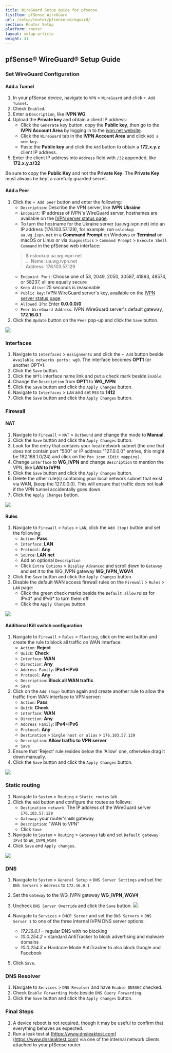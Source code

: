 ```yaml
---
title: WireGuard Setup guide for pfsense
listItem: pfSense WireGuard
url: /setup/router/pfsense-wireguard/
section: Router Setup
platform: router
layout: setup-article
weight: 31
---
```

## pfSense® WireGuard® Setup Guide

### Set WireGuard Configuration

#### Add a Tunnel

1. In your pfSense device, navigate  to `VPN` > `WireGuard` and click `+ Add Tunnel`.
2. Check `Enabled`.
3. Enter a `Description`, like **IVPN WG**.
4. Upload the **Private key** and obtain a client IP address:
    - Click the `Generate` key button, copy the **Public key**, then go to the **IVPN Account Area** by logging in to the [ivpn.net website](https://www.ivpn.net/account/login/).
    - Click the `WireGuard` tab in the **IVPN Account Area** and click `Add a new key`.
    - Paste the **Public key** and click the `Add` button to obtain a **172.x.y.z** client IP address.
5. Enter the client IP address into `Address` field with `/32` appended, like **172.x.y.z/32**
<div markdown="1" class="notice notice--warning">
Be sure to copy the <strong>Public Key</strong> and not the <strong>Private Key</strong>. The <strong>Private Key</strong> must always be kept a carefully guarded secret.
</div>

#### Add a Peer

1. Click the `+ Add peer` button and enter the following:
    * `Description`: Describe the VPN server, like **IVPN Ukraine**
    * `Endpoint`: IP address of IVPN's WireGuard server, hostnames are available on the [IVPN server status page](https://www.ivpn.net/status).
	- To turn the hostname for the Ukraine server (ua.wg.ivpn.net) into an IP address (176.103.57.129), for example, run `nslookup ua.wg.ivpn.net` in a **Command Prompt** on Windows or **Terminal** on macOS or Linux or via `Diagnostics` > `Command Prompt` > `Execute Shell Command` in the pfSense web interface:  
	> $ nslookup ua.wg.ivpn.net  
	> ...
	> Name:   ua.wg.ivpn.net  
	> Address: 176.103.57.129  
    * `Endpoint Port`: Choose one of 53, 2049, 2050, 30587, 41893, 48574, or 58237, all are equally secure
    * `Keep Alive`: 25 seconds is reasonable
    * `Public key`: IVPN WireGuard server's key, available on the [IVPN server status page](https://www.ivpn.net/status).
    * `Allowed IPs`: Enter **0.0.0.0/0**
    * `Peer WireGuard Address`: IVPN WireGuard server's default gateway, **172.16.0.1**
2. Click the `Update` button on the `Peer` pop-up and click the `Save` button.

![](/images-static/uploads/pf-wg-10-peer.png)

### Interfaces

1. Navigate to `Interfaces` > `Assignments` and click the `+ Add` button beside `Available networks ports: wg0`.  The interface becomes **OPT1** (or another OPT*).
2. Click the `Save` button.
3. Click the `OPT1` interface name link and put a check mark beside `Enable`.
4. Change the `Description` from **OPT1** to **WG_IVPN**
5. Click the `Save` button and click the `Apply Changes` button.
6. Navigate to `Interfaces` > `LAN` and set `MSS` to **1412**
7. Click the `Save` button and click the `Apply Changes` button.

### Firewall

#### NAT

1. Navigate to `Firewall` > `NAT` > `Outbound` and change the mode to **Manual**.
2. Click the `Save` button and click the `Apply Changes` button.
3. Look for the entry that contains your local network subnet (the one that does not contain port "500" or IP address "127.0.0.0" entries, this might be 192.168.1.0/24) and click on the `Pen icon (Edit mapping)`.
4. Change `Interface` to **WG_IVPN** and change `Description` to mention the VPN, like **LAN to IVPN**.
5. Click the `Save` button and click the `Apply Changes` button.
6. Delete the other rule(s) containing your local network subnet that exist via WAN, (keep the 127.0.0.0). This will ensure that traffic does not leak if the VPN tunnel accidentally goes down.
7. Click the `Apply Changes` button.

![](/images-static/uploads/pf-wg-20-fw-nat-outbound.png)

#### Rules

1. Navigate to `Firewall` > `Rules` > `LAN`, click the `Add (top)` button and set the following:
    - `Action`: **Pass**
    - `Interface`: **LAN**
    - `Protocol`: **Any**
    - `Source`: **LAN net**
    - Add an optional `Description`
    - Click `Extra Options` > `Display Advanced` and scroll down to `Gateway` and set it to the WG_IVPN gateway **WG_IVPN_WGV4**
2. Click the `Save` button and click the `Apply Changes` button.
3. Disable the default WAN access firewall rules on the  `Firewall` > `Rules` > `LAN` page:
    - Click the green check marks beside the `Default allow` rules for IPv4* and IPv6* to turn them off.
    - Click the `Apply Changes` button.

![](/images-static/uploads/pf-wg-30-fw-rules-lan.png)

#### Additional Kill switch configuration

1. Navigate to `Firewall` > `Rules` > `Floating`, click on the `Add` button and create the rule to block all traffic on WAN interface:
    - `Action`: **Reject**
    - `Quick`: **Check**
    - `Interface`: **WAN**
    - `Direction`: **Any**
    - `Address Family`: **IPv4+IPv6**
    - `Protocol`: **Any**
    - `Description`: **Block all WAN traffic**
    - `Save`
2. Click on the `Add (top)` button again and create another rule to allow the traffic from WAN interface to VPN server:
    - `Action`: **Pass**
    - `Quick`: **Check**
    - `Interface`: **WAN**
    - `Direction`: **Any**
    - `Address Family`: **IPv4+IPv6**
    - `Protocol`: **Any**
    - `Destination` > `Single host or alias` > `176.103.57.129`
    - `Description`: **Allow traffic to VPN server**
    - `Save`
3. Ensure that 'Reject' rule resides below the 'Allow' one, otherwise drag it down manually.
4. Click the `Save` button and click the `Apply Changes` button.

![](/images-static/uploads/pf-wg-50-killswitch.png)

### Static routing

1. Navigate to `System` > `Routing` > `Static routes` tab
2. Click the `Add` button and configure the routes as follows:
    - `Destination network`: The IP address of the WireGuard server `176.103.57.129`
    - `Gateway`: your router's `WAN` gateway
    - `Description`: "WAN to VPN"
    - Click `Save`
3. Navigate to `System` > `Routing` > `Gateways` tab and set `Default gateway IPv4` to `WG_IVPN_WGV4`
4. Click `Save` and `Apply changes`.

![](/images-static/uploads/pf-wg-35-routing.png)

### DNS

1. Navigate to `System` > `General Setup` > `DNS Server Settings` and set the `DNS Servers` > `Address` to `172.16.0.1`
2. Set the `Gateway` to the WG_IVPN gateway **WG_IVPN_WGV4**
3. Uncheck `DNS Server Override` and click the `Save` button.
![](/images-static/uploads/pf-wg-40-dns.png)
4. Navigate to `Services` > `DHCP Server` and set the `DNS Servers` > `DNS Server 1` to one of the three internal IVPN DNS server options:

    - *172.16.0.1* = regular DNS with no blocking
    - *10.0.254.2* = standard AntiTracker to block advertising and malware domains
    - *10.0.254.3* = Hardcore Mode AntiTracker to also block Google and Facebook
5. Click `Save`.

### DNS Resolver

1. Navigate to `Services` > `DNS Resolver` and have `Enable DNSSEC` checked.
2. Check `Enable Forwarding Mode` beside `DNS Query Forwarding`.
3. Click the `Save` button and click the `Apply Changes` button.

### Final Steps

1. A device reboot is not required, though it may be useful to confirm that everything behaves as expected.
2. Run a leak test at [https://www.dnsleaktest.com](https://www.dnsleaktest.com) via one of the internal network clients attached to your pfSense router.
